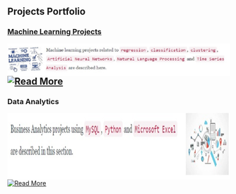 ## Projects Portfolio
### [Machine Learning Projects](https://github.com/bhu74/Machine-Learning.git)
<img align="left" src="assets/img/ML1.jpg?raw=true">

[![Read More](https://img.shields.io/badge/Read%20More-8A2BE2)](https://github.com/bhu74/Machine-Learning.git)
---

### Data Analytics
<img align="left" src="assets/img/BA.jpg?raw=true" height=150>

[![Read More](https://img.shields.io/badge/Read%20More-8A2BE2)](https://github.com/bhu74/Machine-Learning.git)
